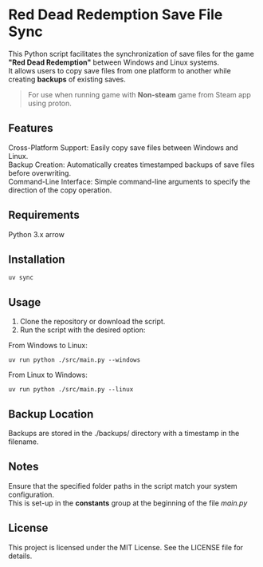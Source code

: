 # Red Dead Redemption Save File Sync

This Python script facilitates the synchronization of save files for the game **"Red Dead Redemption"** between Windows and Linux systems.  
It allows users to copy save files from one platform to another while creating **backups** of existing saves.
> For use when running game with **Non-steam** game from Steam app using proton.  

## Features

Cross-Platform Support: Easily copy save files between Windows and Linux.  
Backup Creation: Automatically creates timestamped backups of save files before overwriting.  
Command-Line Interface: Simple command-line arguments to specify the direction of the copy operation.  

## Requirements

Python 3.x
arrow

## Installation
```
uv sync
```

## Usage

1. Clone the repository or download the script.  
2. Run the script with the desired option:  

From Windows to Linux:
```
uv run python ./src/main.py --windows
```

From Linux to Windows:
```
uv run python ./src/main.py --linux
```

## Backup Location

Backups are stored in the ./backups/ directory with a timestamp in the filename.

## Notes
Ensure that the specified folder paths in the script match your system configuration.  
This is set-up in the **constants** group at the beginning of the file _main.py_

## License
This project is licensed under the MIT License. See the LICENSE file for details.